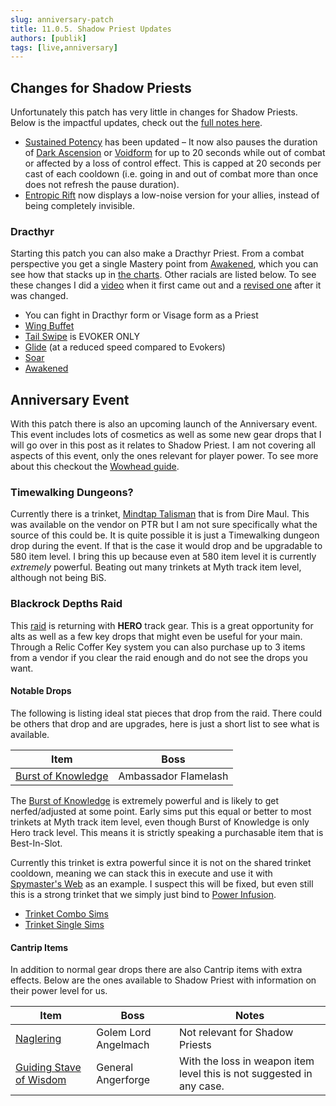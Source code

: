 ```yaml
---
slug: anniversary-patch
title: 11.0.5. Shadow Priest Updates
authors: [publik]
tags: [live,anniversary]
---
```


## Changes for Shadow Priests
Unfortunately this patch has very little in changes for Shadow Priests. Below is the impactful updates, check out the [full notes here](https://worldofwarcraft.blizzard.com/en-us/news/24145980/20th-anniversary-celebration-update-notes#item4).

- [Sustained Potency](https://www.wowhead.com/spell=454001/sustained-potency) has been updated – It now also pauses the duration of [Dark Ascension](https://www.wowhead.com/spell=391109/dark-ascension) or [Voidform](https://www.wowhead.com/spell=194249/voidform) for up to 20 seconds while out of combat or affected by a loss of control effect. This is capped at 20 seconds per cast of each cooldown (i.e. going in and out of combat more than once does not refresh the pause duration).
- [Entropic Rift](https://www.wowhead.com/spell=447444/entropic-rift) now displays a low-noise version for your allies, instead of being completely invisible.

### Dracthyr
Starting this patch you can also make a Dracthyr Priest. From a combat perspective you get a single Mastery point from [Awakened](https://www.wowhead.com/spell=365575/awakened), which you can see how that stacks up in [the charts](https://warcraftpriests.github.io/?talents=ar_vf_cthun_flay_me&sims=racials&fightStyle=Single). Other racials are listed below. To see these changes I did a [video](https://youtu.be/GILQKcE3Axs) when it first came out and a [revised one](https://youtu.be/iPoF8fkDbbU) after it was changed.

- You can fight in Dracthyr form or Visage form as a Priest
- [Wing Buffet](https://www.wowhead.com/spell=357214/wing-buffet)
- [Tail Swipe](https://www.wowhead.com/spell=368970/tail-swipe) is EVOKER ONLY
- [Glide](https://www.wowhead.com/spell=358733/glide) (at a reduced speed compared to Evokers)
- [Soar](https://www.wowhead.com/spell=369536/soar)
- [Awakened](https://www.wowhead.com/spell=365575/awakened)

## Anniversary Event
With this patch there is also an upcoming launch of the Anniversary event. This event includes lots of cosmetics as well as some new gear drops that I will go over in this post as it relates to Shadow Priest. I am not covering all aspects of this event, only the ones relevant for player power. To see more about this checkout the [Wowhead guide](https://www.wowhead.com/guide/world-events/20th-anniversary-event).

### Timewalking Dungeons?
Currently there is a trinket, [Mindtap Talisman](https://www.wowhead.com/item=18371/mindtap-talisman) that is from Dire Maul. This was available on the vendor on PTR but I am not sure specifically what the source of this could be. It is quite possible it is just a Timewalking dungeon drop during the event. If that is the case it would drop and be upgradable to 580 item level. I bring this up because even at 580 item level it is currently _extremely_ powerful. Beating out many trinkets at Myth track item level, although not being BiS.

### Blackrock Depths Raid
This [raid](https://www.wowhead.com/guide/world-events/20th-anniversary-event-blackrock-depths-raid-loot) is returning with **HERO** track gear. This is a great opportunity for alts as well as a few key drops that might even be useful for your main. Through a Relic Coffer Key system you can also purchase up to 3 items from a vendor if you clear the raid enough and do not see the drops you want.

#### Notable Drops
The following is listing ideal stat pieces that drop from the raid. There could be others that drop and are upgrades, here is just a short list to see what is available.

| Item | Boss |
| --- | --- |
| [Burst of Knowledge](https://www.wowhead.com/ptr-2/item=231424/burst-of-knowledge) | Ambassador Flamelash |

The [Burst of Knowledge](https://www.wowhead.com/ptr-2/item=231424/burst-of-knowledge) is extremely powerful and is likely to get nerfed/adjusted at some point. Early sims put this equal or better to most trinkets at Myth track item level, even though Burst of Knowledge is only Hero track level. This means it is strictly speaking a purchasable item that is Best-In-Slot.

Currently this trinket is extra powerful since it is not on the shared trinket cooldown, meaning we can stack this in execute and use it with [Spymaster's Web](https://www.wowhead.com/item=220202/spymasters-web) as an example. I suspect this will be fixed, but even still this is a strong trinket that we simply just bind to [Power Infusion](https://www.wowhead.com/spell=10060/power-infusion).

- [Trinket Combo Sims](https://warcraftpriests.github.io/?talents=ar_vf_cthun_flay_me&sims=trinket_combos&fightStyle=Single)
- [Trinket Single Sims](https://warcraftpriests.github.io/?talents=ar_vf_cthun_flay_me&sims=trinkets&fightStyle=Single)

#### Cantrip Items
In addition to normal gear drops there are also Cantrip items with extra effects. Below are the ones available to Shadow Priest with information on their power level for us.

| Item | Boss | Notes |
| --- | --- | --- |
| [Naglering](https://www.wowhead.com/ptr-2/item=231396/naglering) | Golem Lord Angelmach | Not relevant for Shadow Priests |
| [Guiding Stave of Wisdom](https://www.wowhead.com/ptr-2/item=231435/guiding-stave-of-wisdom) | General Angerforge | With the loss in weapon item level this is not suggested in any case. |
